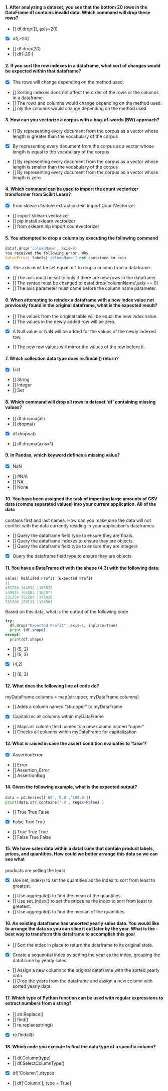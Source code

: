 #### 1. After analyzing a dataset, you see that the bottom 20 rows in the DataFrame df contains invalid data. Which command will drop these rows?

- [] df.drop([], axis=20)
- [x] df[:-20]
- [] df.drop(20)
- [] df[-20:]

#### 2. If you sort the row indexes in a dataframe, what sort of changes would be expected within that dataframe?

- [x] The rows will change depending on the method used.
- [] Sorting indexes does not affect the order of the rows or the columns in a dataframe.
- [] The rows and columns would change depending on the method used.
- [] nly the columns would change depending on the method used

#### 3. How can you vectorize a corpus with a bag-of-words (BW) approach?

- [] By representing every document from the corpus as a vector whose length is greater than the vocabulary of the corpus
- [x] By representing every document from the corpus as a vector whose length is equal to the vocabulary of the corpus
- [] By representing every document from the corpus as a vector whose length is smaller than the vocabulary of the corpus
- [] By representing every document from the corpus as a vector whose length is zero

#### 4. Which command can be used to import the count vectorizer transformer from Scikit Learn?

- [x] from sklearn.feature extraction.text import CountVectorizer
- [] import sklearn.vectorizer
- [] pip install sklearn.vectorizer
- [] from sklearn.nlp import countvectorizer

#### 5. You attempted to drop a column by executing the following command

```python
dataf.drop('columnName', axis=0)
You received the following error. Why
ValueError: labels['columnName'] not contained in axis
```

- [x] The axis must be set equal to 1 to drop a column from a dataframe.
- [] The axis must be set to only if there are new rows in the dataframe.
- [] The syntax must be changed to dataf.drop(‘columnName',axis == 0)
- [] The axis parameter must come before the column name parameter.

#### 6. When attempting to reindex a dataframe with a new index value not previously found in the original dataframe, what is the expected result?

- [] The values from the original table will be equal the new index value.
- [] The values in the newly added row will be zero.
- [x] A Null value or NaN will be added for the values of the newly indexed row.
- [] The new row values will mirror the values of the row before it.

#### 7. Which collection data type does re.findall() return?

- [x] List
- [] String
- [] Integer
- [] Set

#### 8. Which command will drop all rows in dataset 'df’ containing missing values?

- [] df.dropna(all)
- [] dropna()
- [x] df.dropna()
- [] df.dropna(axis=1)

#### 9. In Pandas, which keyword defines a missing value?

- [x] NaN
- [] #N/A
- [] NA
- [] None

#### 10. You have been assigned the task of importing large amounts of CSV data (comma separated values) into your current application. All of the data

contains first and last names. How can you make sure the data will not conflict with the data currently residing in your application's dataframes

- [] Query the dataframe field type to ensure they are floats.
- [] Query the dataframe indexes to ensure they are objects.
- [] Query the dataframe field type to ensure they are integers
- [x] Query the dataframe field type to ensure they are objects.

#### 11. You have a DataFrame df with the shape (4,3) with the following data:

```python
Sales| Realised Profit |Expected Profit
||
451210 |84012 |165813
549845 |64205 |104877
231384 |52209 |175926
781206 |59121 |124561
```

Based on this data, what is the output of the following code

```python
try:
  df.drop("Expected Profit", axis=1, inplace=True)
  print (df.shape)
except:
  print(df.shape)
```

- [] (5, 3)
- [] (5, 3)
- [x] (4,2)
- [] (6, 3)

#### 12. What does the following line of code do?

myDataFrame.columns = map(str.upper, myDataFrame.columns)

- [] Adds a column named “str.upper” to myDataFrame
- [x] Capitalizes all columns within myDataFrame
- [] Maps all column field names to a new column named “upper”
- [] Checks all columns within myDataFrame for capitalization

#### 13. What is raised in case the assert condition evaluates to ‘false’?

- [x] AssertionError
- [] Error
- [] Assertion_Error
- [] AssertionBug

#### 14. Given the following example, what is the expected output?

```python
data = pd.Series(['60','0.0','100.0'])
print(data.str.contains('.0', regex=False) )
```

- [] True
  True
  False
- [x] False
      True
      True
- [] True
  True
  True
- [] False
  True
  False

#### 15. We have sales data within a dataframe that contain product labels, prices, and quantities. How could we better arrange this data so we can see what

products are selling the least

- [x] Use set_index() to set the quantities as the index to sort from least to greatest.
- [] Use aggregate() to find the mean of the quantities.
- [] Use set_index() to set the prices as the index to sort from least to greatest.
- [] Use aggregate() to find the median of the quantities.

#### 16. An existing dataframe has unsorted yearly sales data. You would like to arrange the data so you can slice it out later by the year. What is the -best way to transform this dataframe to accomplish this goal

- [] Sort the index in place to return the dataframe to its original state.
- [x] Create a sequential index by setting the year as the index, grouping the dataframe by yearly sales.
- [] Assign a new column to the original dataframe with the sorted yearly data.
- [] Drop the years from the dataframe and assign a new column with sorted yearly data.

#### 17. Which type of Python function can be used with regular expressions to extract numbers from a string?

- [] str.Replace()
- [] find()
- [] re.replacestring()
- [x] re.findall()

#### 18. Which code you execute to find the data type of a specific column?

- [] df.Column(type)
- [] df.SelectColumnType()
- [x] df[‘Column'].dtypes
- [] df[‘Column'], type = True]
